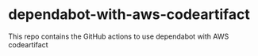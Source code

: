 # dependabot-with-aws-codeartifact
This repo contains the GitHub actions to use dependabot with AWS codeartifact 
